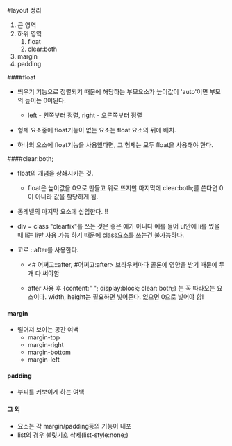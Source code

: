 #layout 정리

1. 큰 영역
2. 하위 영역
   1. float
   2. clear:both
3. margin
4. padding





####float

- 띄우기 기능으로 정렬되기 때문에 해당하는 부모요소가 높이값이 'auto'이면 부모의 높이는 0이된다.
  - left - 왼쪽부터 정렬, right - 오른쪽부터 정렬


- 형제 요소중에 float기능이 없는 요소는 float 요소의 뒤에 배치.
- 하나의 요소에 float기능을 사용했다면, 그 형제는 모두 float을 사용해야 한다. 




####clear:both;

- float의 개념을 상쇄시키는 것. 

  - float은 높이값을 0으로 만들고 위로 뜨지만 마지막에 clear:both;를 쓴다면 0이 아니라 값을 할당하게 됨.

- 동레벨의 마지막 요소에 삽입한다. !!

- div = class "clearfix"를 쓰는 것은 좋은 예가 아니다 예를 들어 ul안에 li를 썼을 때 li는 li만 사용 가능 하기 때문에 class요소를 쓰는건 불가능하다.

- 고로 ::after를 사용한다. 

  - <# 어쩌고::after, #어쩌고:after> 브라우저마다 콜론에 영향을 받기 때문에 두개 다 써야함

  - after 사용 후 {content:" "; display:block; clear: both;} 는 꼭 따라오는 요소이다. width, height는 필요하면 넣어준다. 없으면 0으로 넣어야 함! 




#### margin

- 떨어져 보이는 공간 여백
  - margin-top 
  - margin-right 
  - margin-bottom 
  - margin-left




#### padding

- 부피를 커보이게 하는 여백




#### 그 외

- 요소는 각 margin/padding등의 기능이 내포
- list의 경우 불릿기호 삭제(list-style:none;)